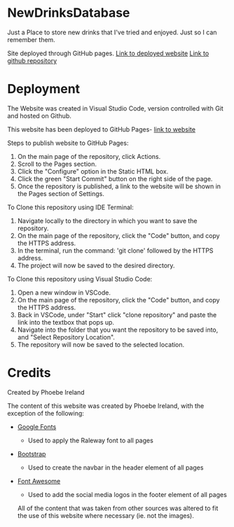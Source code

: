# NewDrinksDatabase

Just a Place to store new drinks that I've tried and enjoyed. Just so I can remember them.

Site deployed through GitHub pages.
[Link to deployed website](https://phoebeireland.github.io/NewDrinksDatabase/)
[Link to github repository](https://github.com/phoebeireland/NewDrinksDatabase)

# Deployment
The Website was created in Visual Studio Code, version controlled with Git and hosted on Github. 

This website has been deployed to GitHub Pages- [link to website](https://phoebeireland.github.io/NewDrinksDatabase/)

Steps to publish website to GitHub Pages:
1. On the main page of the repository, click Actions.
2. Scroll to the Pages section.
3. Click the "Configure" option in the Static HTML box. 
4. Click the green "Start Commit" button on the right side of the page.
5. Once the repository is published, a link to the website will be shown in the Pages section of Settings. 

To Clone this repository using IDE Terminal:
1. Navigate locally to the directory in which you want to save the repository.
2. On the main page of the repository, click the "Code" button, and copy the HTTPS address.
3. In the terminal, run the command: 'git clone' followed by the HTTPS address.
4. The project will now be saved to the desired directory. 

To Clone this repository using Visual Studio Code:
1. Open a new window in VSCode.
2. On the main page of the repository, click the "Code" button, and copy the HTTPS address.
3. Back in VSCode, under "Start" click "clone repository" and paste the link into the textbox that pops up.
4. Navigate into the folder that you want the repository to be saved into, and "Select Repository Location".
5. The repository will now be saved to the selected location.


# Credits


Created by Phoebe Ireland

The content of this website was created by Phoebe Ireland, with the exception of the following:
* [Google Fonts](https://fonts.google.com/)
  * Used to apply the Raleway font to all pages
* [Bootstrap](https://getbootstrap.com/)
  * Used to create the navbar in the header element of all pages
* [Font Awesome](https://fontawesome.com/)
  * Used to add the social media logos in the footer element of all pages

   
   All of the content that was taken from other sources was altered to fit the use of this website where necessary (ie. not the images).